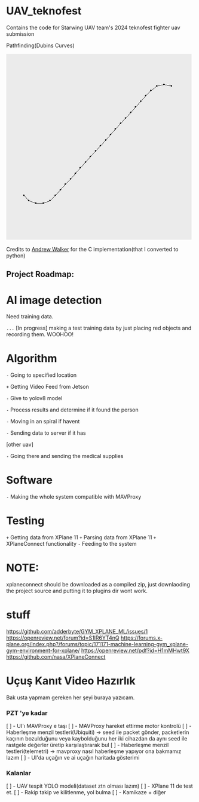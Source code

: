 # UAV_teknofest

Contains the code for Starwing UAV team's 2024 teknofest fighter uav submission

Pathfinding(Dubins Curves)

![pathfinding](./pathfinding.png)

Credits to [Andrew Walker](https://github.com/AndrewWalker/Dubins-Curves) for the C implementation(that I converted to python)

## Project Roadmap:

# AI image detection

Need training data.

`...` [In progress] making a test training data by just placing red objects and recording them. WOOHOO!

# Algorithm

`-` Going to specified location

`+` Getting Video Feed from Jetson

`-` Give to yolov8 model

`-` Process results and determine if it found the person

`-` Moving in an spiral if havent

`-` Sending data to server if it has

[other uav]

`-` Going there and sending the medical supplies

# Software

`-` Making the whole system compatible with MAVProxy

# Testing

`+` Getting data from XPlane 11
`+` Parsing data from XPlane 11
`+` XPlaneConnect functionality
`-` Feeding to the system

# NOTE:
xplaneconnect should be downloaded as a compiled zip, just downlaoding the project source and putting it to plugins dir wont work.

# stuff

https://github.com/adderbyte/GYM_XPLANE_ML/issues/1
https://openreview.net/forum?id=S1lR6YT4nQ
https://forums.x-plane.org/index.php?/forums/topic/171171-machine-learning-gym_xplane-gym-environment-for-xplane/
https://openreview.net/pdf?id=H1mMHwt9X
https://github.com/nasa/XPlaneConnect



# Uçuş Kanıt Video Hazırlık
Bak usta yapmam gereken her şeyi buraya yazıcam.

### PZT 'ye kadar
[ ] - UI'ı MAVProxy e taşı
[ ] - MAVProxy hareket ettirme motor kontrolü
[ ] - Haberleşme menzil testleri(Ubiquiti)  -> seed ile packet gönder, packetlerin kaçının bozulduğunu veya kaybolduğunu her iki cihazdan da aynı seed ile rastgele değerler üretip karşılaştırarak bul
[ ] - Haberleşme menzil testleri(telemetri) -> mavproxy nasıl haberleşme yapıyor ona bakmamız lazım
[ ] - UI'da uçağın ve ai uçağın haritada gösterimi
### Kalanlar
[ ] - UAV tespit YOLO modeli(dataset ztn olması lazım)
[ ] - XPlane 11 de test et. 
[ ] - Rakip takip ve kilitlenme, yol bulma
[ ] - Kamikaze + diğer 

